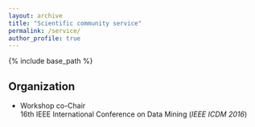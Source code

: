 ```yaml
---
layout: archive
title: "Scientific community service"
permalink: /service/
author_profile: true
---
```


{% include base_path %}


## Organization


* Workshop co-Chair<br>
16th IEEE International Conference on Data Mining (*IEEE ICDM 2016*)




